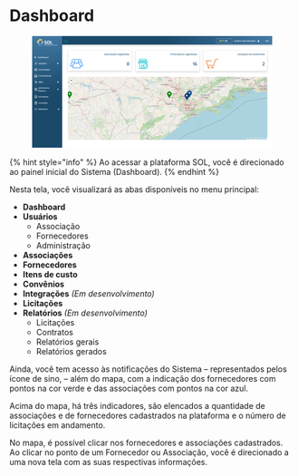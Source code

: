 # Dashboard

<figure><img src="../../.gitbook/assets/image (9) (1).png" alt=""><figcaption></figcaption></figure>

{% hint style="info" %}
Ao acessar a plataforma SOL, você é direcionado ao painel inicial do Sistema (Dashboard).
{% endhint %}

Nesta tela, você visualizará as abas disponíveis no menu principal:

* **Dashboard**
* **Usuários**
  * Associação
  * Fornecedores
  * Administração
* **Associações**
* **Fornecedores**
* **Itens de custo**
* **Convênios**
* **Integrações** _(Em desenvolvimento)_
* **Licitações**
* **Relatórios** _(Em desenvolvimento)_
  * Licitações
  * Contratos
  * Relatórios gerais
  * Relatórios gerados

Ainda, você tem acesso às notificações do Sistema – representados pelos ícone de sino, – além do mapa, com a indicação dos fornecedores com pontos na cor verde e das associações com pontos na cor azul.&#x20;

Acima do mapa, há três indicadores, são elencados a quantidade de associações e de fornecedores cadastrados na plataforma e o número de licitações em andamento.

No mapa, é possível clicar nos fornecedores e associações cadastrados. Ao clicar no ponto de um Fornecedor ou Associação, você é direcionado a uma nova tela com as suas respectivas informações.
